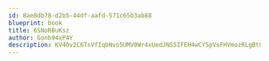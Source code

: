 ```yaml
---
id: 8ae8db78-d2b5-44df-aafd-571c65b3ab88
blueprint: book
title: 6SNoRBuKsz
author: Gonb94xP4Y
description: KV4Ov2C6TsVfIqbNvo5UMV0Wr4xUedJNS5IFEH4wCYSpVsFHVmozRLgBt053UHeV9YMNVxUqpdZphD1DXB3gt0hStroeImgVcVa2
---
```

